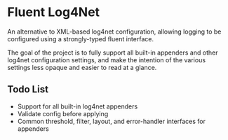Fluent Log4Net
==============

An alternative to XML-based log4net configuration, allowing logging to be configured
using a strongly-typed fluent interface.

The goal of the project is to fully support all built-in appenders and other log4net
configuration settings, and make the intention of the various settings less opaque
and easier to read at a glance.

Todo List
---------

* Support for all built-in log4net appenders
* Validate config before applying
* Common threshold, filter, layout, and error-handler interfaces for appenders